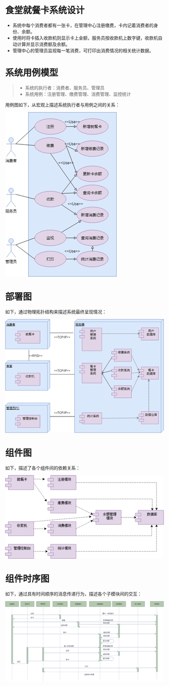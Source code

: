 # 食堂就餐卡系统设计

* 系统中每个消费者都有一张卡，在管理中心注册缴费，卡内记着消费者的身份、余额。
* 使用时将卡插入收款机则显示卡上金额，服务员按收款机上数字键，收款机自动计算并显示消费额及余额。
* 管理中心的管理员监视每一笔消费，可打印出消费情况的相关统计数据。

# 系统用例模型

> * 系统的执行者：消费者、服务员、管理员
> * 系统用例：注册管理、缴费管理、消费管理、监控统计

用例图如下，从宏观上描述系统执行者与用例之间的关系：

![用例图](images/11.png)

# 部署图

如下，通过物理拓扑结构来描述系统最终呈现情况：

![部署图](images/12.png)

# 组件图

如下，描述了各个组件间的依赖关系：

![组件图](images/13.png)

# 组件时序图

如下，通过具有时间顺序的消息传递行为，描述各个子模块间的交互：

![组件时序图](images/14.png)



